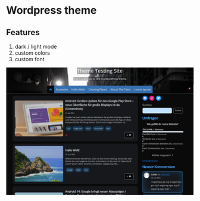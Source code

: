 # Wordpress theme

## Features

1. dark / light mode
2. custom colors
3. custom font

![Preview](/screenshot.PNG)
